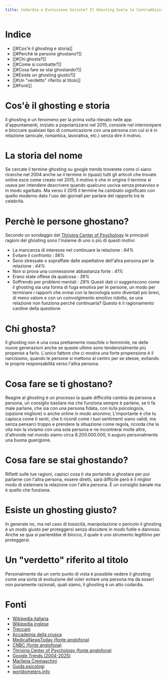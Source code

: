 ```yaml
---
title: Codardia o Evoluzione Sociale? Il Ghosting Svela le Contraddizioni dell’Umano
---
```

# Indice
- [[#Cos'è il ghosting e storia]]
- [[#Perchè le persone ghostano?]]
- [[#Chi ghosta?]]
- [[#Come si combatte?]]
- [[#Cosa fare se stai ghostando?]]
- [[#Esiste un ghosting giusto?]]
- [[#Un "verdetto" riferito al titolo]]
- [[#Fonti]]
# Cos'è il ghosting e storia
Il ghosting è un fenomeno per la prima volta rilevato nelle app d'appuntamenti, iniziato a popolarizzarsi nel 2015, consiste nel interrompere e bloccare qualsiasi tipo di comunicazione con una persona con cui si è in relazione (amicale, romantica, lavorativa, etc.) senza dire il motivo.
# La storia del nome
Se cercate il termine ghosting su google trends troverete come ci siano ricerche nel 2004 anche se il termine in (quasi) tutti gli articoli che trovate online esce come creato nel 2015, il motivo è che in origine il termine si usava per intendere descrivere quando qualcuno usciva senza preavviso e in modo sgarbato. Ma verso il 2015 il termine ha cambiato significato con quello moderno dato l'uso dei giornali per parlare del rapporto tra le celebrità.
# Perchè le persone ghostano?
Secondo un sondaggio del [Thriving Center of Psychology](https://thrivingcenterofpsych.com/blog/gen-z-millennial-ghosting-statistics/) le principali ragioni del ghosting sono l'insieme di uno o più di questi motivi:
- La mancanza di interesse nel continuare la relazione : _64%_
- Evitare il confronto : _56%_
- Sono stressate o sopraffate dalle aspettative dell'altra persona per la relazione : _44%_
- Non si prova una connessione abbastanza forte : _41%_
- Erano state offese da qualcosa : _39%_
- Soffrendo per problemi mentali : _29%_
Questi dati ci suggeriscono come il ghosting sia una forma di fuga emotiva per le persone, un modo per terminare i rapporti che ormai con la tecnologia sono diventati più brevi, di meno valore e con un coinvolgimento emotivo ridotto, se una relazione non funziona perché continuarla? Questo è il ragionamento cardine della questione
# Chi ghosta?
Il ghosting non è una cosa prettamente maschile o femminile, ne delle nuove generazioni anche se queste ultime sono tendenzialmente più propense a farlo. L'unico fattore che ci mostra una forte propensione è il narcisismo, quando le persone si mettono al centro per se stesse, evitando le proprie responsabilità verso l'altra persona. 
# Cosa fare se ti ghostano?
Reagire al ghosting è un processo la quale difficoltà cambia da persona a persona, un consiglio basilare ma che funziona sempre è parlane, se ti fa male parlane, che sia con una persona fidata, con lo/la psicologo/a, (opzione migliore) o anche online in modo anonimo; L'importante è che tu capisca come ti senti, che ti ricordi come i tuoi sentimenti siano validi, ma senza pensarci troppo e prendere la situazione come regola, ricorda che la vita non la viviamo con una sola persona e ne incontrerai molte altre, d'altronde nel mondo siamo circa 8.200.000.000, ti auguro personalmente una buona guarigione. 
# Cosa fare se stai ghostando?
Rifletti sulle tue ragioni, capisci cosa ti sta portando a ghostare per poi parlarne con l'altra persona, essere diretti, sarà difficile però è il miglior modo di sistemare la relazione con l'altra persona. È un consiglio banale ma è quello che funziona.
# Esiste un ghosting giusto?
In generale no, ma nel caso di tossicità, manipolazione o pericolo il ghosting è un modo giusto per proteggersi senza discutere in modo futile e dannoso. Anche se qua si parlerebbe di blocco, il quale è uno strumento legittimo per proteggersi. 
# Un "verdetto" riferito al titolo
Personalmente da un certo punto di vista è possibile vedere il ghosting come una sorta di evoluzione del voler evitare una persona ma da esseri non puramente razionali, quali siamo, il ghosting è un atto codardia.
# Fonti
- [Wikipedia italiana](https://it.wikipedia.org/wiki/Ghosting)
- [Wikipedia inglese](https://en.wikipedia.org/wiki/Ghosting_(behavior))
- [Treccani](https://www.treccani.it/vocabolario/ghosting_res-39038f5e-89c4-11e8-a7cb-00271042e8d9_(Neologismi)/)
- [Accademia della crusca](https://accademiadellacrusca.it/it/parole-nuove/ghosting/17818)
- [MedicalNewsToday (fonte anglofona)](https://www.medicalnewstoday.com/articles/ghosting)
- [CNBC (fonte anglofona)](https://www.cnbc.com/2024/02/29/ghosting-is-getting-more-common-in-the-job-market.html)
- [Thriving Center of Psychology (fonte anglofona)](https://thrivingcenterofpsych.com/blog/gen-z-millennial-ghosting-statistics/)
- [Google Trends (2004-2025)](https://trends.google.it/trends/explore?date=2004-01-01%202025-01-23&q=%2Fg%2F11b7_r92z7&hl=it)
- [Marilena Cremaschini](https://www.marilenacremaschini.it/il-ghosting-del-narcisista/)
- [Guida psicologi](https://www.guidapsicologi.it/articoli/come-comportarsi-con-chi-fa-ghosting-9-chiavi-di-questo-comportamento-tossico)
- [worldometers.info](https://www.worldometers.info/it/)